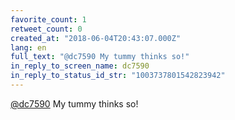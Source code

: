 ```yaml
---
favorite_count: 1
retweet_count: 0
created_at: "2018-06-04T20:43:07.000Z"
lang: en
full_text: "@dc7590 My tummy thinks so!"
in_reply_to_screen_name: dc7590
in_reply_to_status_id_str: "1003737801542823942"
---
```


[@dc7590](https://twitter.com/dc7590) My tummy thinks so!
